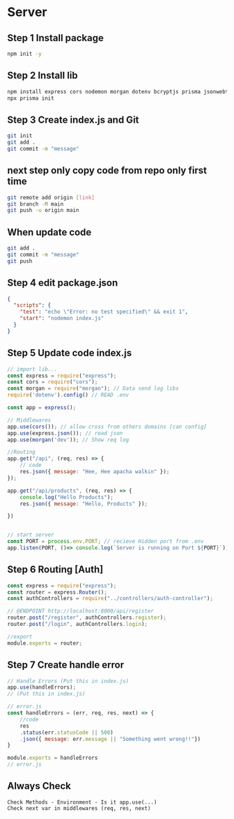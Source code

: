 # Server

## Step 1 Install package

```bash
npm init -y
```

## Step 2 Install lib

```bash
npm install express cors nodemon morgan dotenv bcryptjs prisma jsonwebtoken zod
npx prisma init
```

## Step 3 Create index.js and Git

```bash
git init
git add .
git commit -m "message"
```
## next step only copy code from repo only first time
```bash
git remote add origin [link]
git branch -M main
git push -u origin main
```
## When update code
```bash
git add .
git commit -m "message"
git push
```


## Step 4 edit package.json

```json
{
  "scripts": {
    "test": "echo \"Error: no test specified\" && exit 1",
    "start": "nodemon index.js"
  }
}
```

## Step 5 Update code index.js

```Javascript
// import lib...
const express = require("express");
const cors = require("cors");
const morgan = require("morgan"); // Data send log libs
require('dotenv').config() // READ .env

const app = express();

// Middlewares
app.use(cors()); // allow cross from others domains [can config]
app.use(express.json()); // read json
app.use(morgan('dev')); // Show req log

//Routing
app.get("/api", (req, res) => {
    // code
    res.json({ message: "Hee, Hee apacha walkin" });
});

app.get("/api/products", (req, res) => {
    console.log("Hello Products");
    res.json({ message: "Hello, Products" });

})


// start server
const PORT = process.env.PORT; // recieve Hidden port from .env
app.listen(PORT, ()=> console.log(`Server is running on Port ${PORT}`));
```

## Step 6 Routing [Auth]

```Javascript
const express = require("express");
const router = express.Router();
const authControllers = require("../controllers/auth-controller");

// @ENDPOINT http://localhost:8000/api/register
router.post("/register", authControllers.register);
router.post("/login", authControllers.login);

//export
module.exports = router;
```
## Step 7 Create  handle error
```Javascript
// Handle Errors (Put this in index.js)
app.use(handleErrors);
// (Put this in index.js)

// error.js
const handleErrors = (err, req, res, next) => {
    //code
    res
    .status(err.statusCode || 500)
    .json({ message: err.message || "Something went wrong!!"})
}

module.exports = handleErrors
// error.js
```
## Always Check

```text
Check Methods - Environment - Is it app.use(...)
Check next var in middlewares (req, res, next)
```
